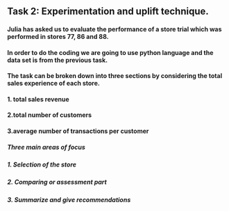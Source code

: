 ## Task 2: Experimentation and uplift technique.

#### Julia has asked us to evaluate the performance of a store trial which was performed in stores 77, 86 and 88.
#### In order to do the coding we are going to use python language and the data set is from the previous task. 
#### The task can be broken down into three sections by considering the total sales experience of each store.
#### 1. total sales revenue
#### 2.total number of customers
#### 3.average number of transactions per customer

##### Three main areas of focus
##### 1. Selection of the store
##### 2. Comparing or assessment part
##### 3. Summarize and give recommendations

